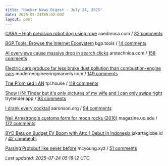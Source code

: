 ```yaml
---
title: "Hacker News Digest · July 24, 2025"
date: 2025-07-24T05:00:00Z
layout: post
---
```


[CARA – High precision robot dog using rope](https://www.aaedmusa.com/projects/cara)  aaedmusa.com / [82 comments](https://news.ycombinator.com/item?id=44661846)

[BGP.Tools: Browse the Internet Ecosystem](https://bgp.tools/)  bgp.tools / [14 comments](https://news.ycombinator.com/item?id=44665815)

[AI overviews cause massive drop in search clicks](https://arstechnica.com/ai/2025/07/research-shows-google-ai-overviews-reduce-website-clicks-by-almost-half/)  arstechnica.com / [158 comments](https://news.ycombinator.com/item?id=44663227)

[Electric cars produce far less brake dust pollution than combustion-engine cars](https://modernengineeringmarvels.com/2025/07/22/surprising-science-how-electric-cars-quietly-transform-urban-air/)  modernengineeringmarvels.com / [149 comments](https://news.ycombinator.com/item?id=44666157)

[The Promised LAN](https://tpl.house/)  tpl.house / [118 comments](https://news.ycombinator.com/item?id=44661682)

[Show HN: Tinder but it's only pictures of my wife and I can only swipe right](https://trytender.app/)  trytender.app / [93 comments](https://news.ycombinator.com/item?id=44664873)

[I drank every cocktail](https://aaronson.org/blog/i-drank-every-cocktail)  aaronson.org / [94 comments](https://news.ycombinator.com/item?id=44665373)

[Neil Armstrong's customs form for moon rocks (2016)](https://magazine.uc.edu/editors_picks/recent_features/armstrong/moonrocks.html)  magazine.uc.edu / [172 comments](https://news.ycombinator.com/item?id=44660437)

[BYD Bets on Budget EV Boom with Atto 1 Debut in Indonesia](https://jakartaglobe.id/business/byd-bets-on-budget-ev-boom-with-atto-1-debut-in-indonesia)  jakartaglobe.id / [42 comments](https://news.ycombinator.com/item?id=44665928)

[Parsing Protobuf like never before](https://mcyoung.xyz/2025/07/16/hyperpb/)  mcyoung.xyz / [51 comments](https://news.ycombinator.com/item?id=44591605)


_Last updated: 2025-07-24 05:18:12 UTC_

